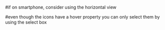 #if on smartphone, consider using the horizontal view

#even though the icons have a hover property you can only select them by using the select box

